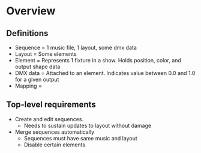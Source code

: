 # Overview

## Definitions

- Sequence = 1 music file, 1 layout, some dmx data
- Layout = Some elements
- Element = Represents 1 fixture in a show. Holds position, color, and output shape data
- DMX data = Attached to an element. Indicates value between 0.0 and 1.0 for a given output
- Mapping =

## Top-level requirements

- Create and edit sequences.
    - Needs to sustain updates to layout without damage
- Merge sequences automatically
    - Sequences must have same music and layout
    - Disable certain elements
